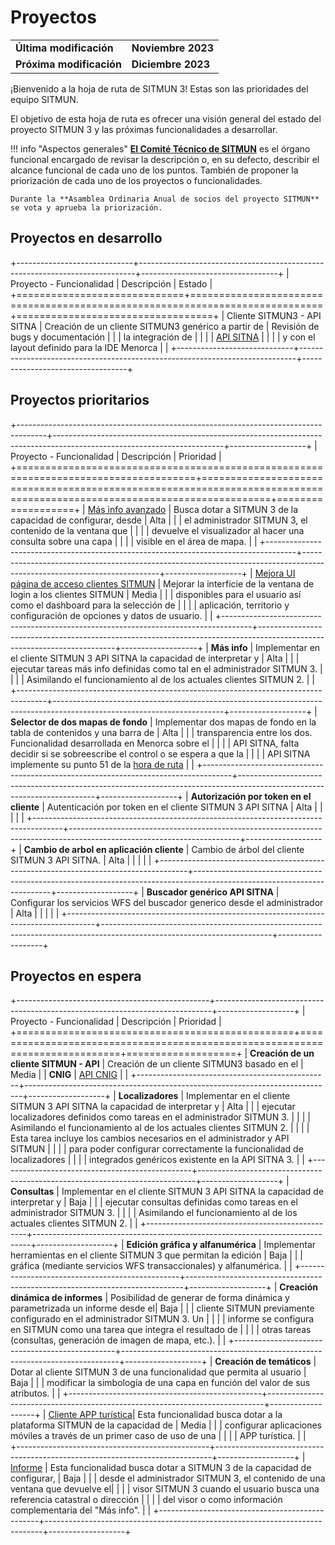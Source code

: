 # Proyectos

<table>
    <tr>
        <td><strong>Última modificación</strong></td>
        <td><strong>Noviembre 2023</strong></td>
    </tr>
    <tr>
        <td><strong>Próxima modificación</strong></td>
        <td><strong>Diciembre 2023</strong></td>
    </tr>
</table>

¡Bienvenido a la hoja de ruta de SITMUN 3! Estas son las prioridades del equipo SITMUN.

El objetivo de esta hoja de ruta es ofrecer una visión general del estado del proyecto SITMUN 3 y las próximas funcionalidades a desarrollar.

!!! info "Aspectos generales"
    [**El Comité Técnico de SITMUN**](https://sitmun.github.io/contact/) es el órgano funcional encargado de revisar la descripción o,
    en su defecto, describir el alcance funcional de cada uno de los puntos.
    También de proponer la priorización de cada uno de los proyectos o funcionalidades.

    Durante la **Asamblea Ordinaria Anual de socios del proyecto SITMUN** se vota y aprueba la priorización.

## Proyectos en desarrollo

+-----------------------------+-----------------------------------------------------------------------------+----------------------------------+
| Proyecto - Funcionalidad    | Descripción                                                                 | Estado                           |
+=============================+=============================================================================+==================================+
| Cliente SITMUN3 - API SITNA | Creación de un cliente SITMUN3 genérico a partir de                         | Revisión de bugs y documentación |
|                             | la integración de                                                           |                                  |
|                             | [API SITNA](https://github.com/sitna/api-sitna/blob/master/README.es-ES.md) |                                  |
|                             | y con el layout definido para la IDE Menorca                                |                                  |
+-----------------------------+-----------------------------------------------------------------------------+----------------------------------+

## Proyectos prioritarios

+-------------------------------------------------------------------------------------+------------------------------------------------------------------------------------------------------------------------+-------------------+
| Proyecto - Funcionalidad                                                            | Descripción                                                                                                            | Prioridad         |
+=====================================================================================+========================================================================================================================+===================+
| [Más info avanzado](roadmap/mas-info-avanzado.md)                                   | Busca dotar a SITMUN 3 de la capacidad de configurar, desde                                                            | Alta              |
|                                                                                     | el administrador SITMUN 3, el contenido de la ventana que                                                              |                   |
|                                                                                     | devuelve el visualizador al hacer una consulta sobre una capa                                                          |                   |
|                                                                                     | visible en el área de mapa.                                                                                            |                   |
+-------------------------------------------------------------------------------------+------------------------------------------------------------------------------------------------------------------------+-------------------+
| [Mejora UI página de acceso clientes SITMUN](roadmap/mejora-ui-login-dashboard-cliente.md) | Mejorar la interficie de la ventana de login a los clientes SITMUN                                                     | Media             |
|                                                                                     | disponibles para el usuario así como el dashboard para la selección de                                                 |                   |
|                                                                                     | aplicación, territorio y configuración de opciones y datos de usuario.                                                 |                   |
+-------------------------------------------------------------------------------------+------------------------------------------------------------------------------------------------------------------------+-------------------+
| **Más info**                                                                        | Implementar en el cliente SITMUN 3 API SITNA la capacidad de interpretar y                                             | Alta              |
|                                                                                     | ejecutar tareas más info definidas como tal en el administrador SITMUN 3.                                              |                   |
|                                                                                     | Asimilando el funcionamiento al de los actuales clientes SITMUN 2.                                                     |                   |
+-------------------------------------------------------------------------------------+------------------------------------------------------------------------------------------------------------------------+-------------------+
| **Selector de dos mapas de fondo**                                                  | Implementar dos mapas de fondo en la tabla de contenidos y una barra de                                                | Alta              |
|                                                                                     | transparencia entre los dos. Funcionalidad desarrollada en Menorca sobre el                                            |                   |
|                                                                                     | API SITNA, falta decidir si se sobreescribe el control o se espera a que la                                            |                   |
|                                                                                     | API SITNA implemente su punto 51 de la [hora de ruta](https://github.com/sitna/api-sitna/blob/master/roadmap.es-ES.md) |                   |
+-------------------------------------------------------------------------------------+------------------------------------------------------------------------------------------------------------------------+-------------------+
| **Autorización por token en el cliente**                                            | Autenticación por token en el cliente SITMUN 3 API SITNA                                                               | Alta              |
|                                                                                     |                                                                                                                        |                   |
+-------------------------------------------------------------------------------------+------------------------------------------------------------------------------------------------------------------------+-------------------+
| **Cambio de arbol en aplicación cliente**                                           | Cambio de árbol del cliente SITMUN 3 API SITNA.                                                                        | Alta              |
|                                                                                     |                                                                                                                        |                   |
+-------------------------------------------------------------------------------------+------------------------------------------------------------------------------------------------------------------------+-------------------+
| **Buscador genérico API SITNA**                                                     | Configurar los servicios WFS del buscador generico desde el administrador                                              | Alta              |
|                                                                                     |                                                                                                                        |                   |
+-------------------------------------------------------------------------------------+------------------------------------------------------------------------------------------------------------------------+-------------------+

## Proyectos en espera

+------------------------------------------------+-----------------------------------------------------------------------------+-------------------+
| Proyecto - Funcionalidad                       | Descripción                                                                 | Prioridad         |
+================================================+=============================================================================+===================+
| **Creación de un cliente SITMUN - API**        | Creación de un cliente SITMUN3 basado en el                                 | Media             |
| **CNIG**                                       | [API CNIG](https://github.com/IGN-CNIG/API-CNIG)                            |                   |
+------------------------------------------------+-----------------------------------------------------------------------------+-------------------+
| **Localizadores**                              | Implementar en el cliente SITMUN 3 API SITNA la capacidad de interpretar y  | Alta              |
|                                                | ejecutar localizadores definidos como tareas en el administrador SITMUN 3.  |                   |
|                                                | Asimilando el funcionamiento al de los actuales clientes SITMUN 2.          |                   |
|                                                | Esta tarea incluye los cambios necesarios en el administrador y API SITMUN  |                   |
|                                                | para poder configurar correctamente la funcionalidad de localizadores       |                   |
|                                                | integrados genéricos existente en la API SITNA 3.                           |                   |
+------------------------------------------------+-----------------------------------------------------------------------------+-------------------+
| **Consultas**                                  | Implementar en el cliente SITMUN 3 API SITNA la capacidad de interpretar y  | Baja              |
|                                                | ejecutar consultas definidas como tareas en el administrador SITMUN 3.      |                   |
|                                                | Asimilando el funcionamiento al de los actuales clientes SITMUN 2.          |                   |
+------------------------------------------------+-----------------------------------------------------------------------------+-------------------+
| **Edición gráfica y alfanumérica**             | Implementar herramientas en el cliente SITMUN 3 que permitan la edición     | Baja              |
|                                                | gráfica (mediante servicios WFS transaccionales) y alfanumérica.            |                   |
+------------------------------------------------+-----------------------------------------------------------------------------+-------------------+
| **Creación dinámica de informes**              | Posibilidad de generar de forma dinámica y parametrizada un informe desde el| Baja              |
|                                                | cliente SITMUN previamente configurado en el administrador SITMUN 3. Un     |                   |
|                                                | informe se configura en SITMUN como una tarea que integra el resultado de   |                   |
|                                                | otras tareas (consultas, generación de imagen de mapa, etc.).               |                   |
+------------------------------------------------+-----------------------------------------------------------------------------+-------------------+
| **Creación de temáticos**                      | Dotar al cliente SITMUN 3 de una funcionalidad que permita al usuario       | Baja              |
|                                                | modificar la simbología de una capa en función del valor de sus atributos.  |                   |
+------------------------------------------------+-----------------------------------------------------------------------------+-------------------+
| [Cliente APP turística](roadmap/app-turismo.md)| Esta funcionalidad busca dotar a la plataforma SITMUN de la capacidad de    | Media             |
|                                                | configurar aplicaciones móviles a través de  un primer caso de uso de una   |                   |
|                                                | APP turística.                                                              |                   |  
+------------------------------------------------+-----------------------------------------------------------------------------+-------------------+
| [Informe](roadmap/informe.md)                  | Esta funcionalidad busca dotar a SITMUN 3 de la capacidad de configurar,    | Baja              |
|                                                | desde el administrador SITMUN 3, el contenido de una ventana que devuelve el|                   |
|                                                | visor SITMUN 3 cuando el usuario busca una referencia catastral o dirección |                   | 
|                                                | del visor o como información complementaria del "Más info".                 |                   |
+------------------------------------------------+-----------------------------------------------------------------------------+-------------------+
